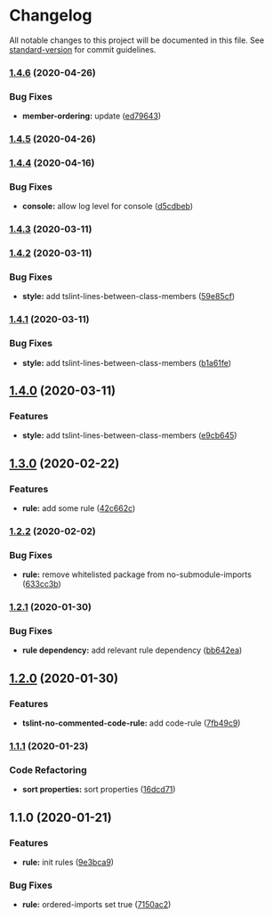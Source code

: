 # Changelog

All notable changes to this project will be documented in this file. See [standard-version](https://github.com/conventional-changelog/standard-version) for commit guidelines.

### [1.4.6](https://github.com/alanhg/tslint-recommend-rule/compare/v1.4.5...v1.4.6) (2020-04-26)


### Bug Fixes

* **member-ordering:** update ([ed79643](https://github.com/alanhg/tslint-recommend-rule/commit/ed796430eb082c81d572fc5677e5e04ced070725))

### [1.4.5](https://github.com/alanhg/tslint-recommend-rule/compare/v1.4.4...v1.4.5) (2020-04-26)

### [1.4.4](https://github.com/alanhg/tslint-recommend-rule/compare/v1.4.3...v1.4.4) (2020-04-16)


### Bug Fixes

* **console:** allow log level for console ([d5cdbeb](https://github.com/alanhg/tslint-recommend-rule/commit/d5cdbeb50d5f719239cc002c220eb51c7ae7611a))

### [1.4.3](https://github.com/alanhg/tslint-recommend-rule/compare/v1.4.2...v1.4.3) (2020-03-11)

### [1.4.2](https://github.com/alanhg/tslint-recommend-rule/compare/v1.4.1...v1.4.2) (2020-03-11)


### Bug Fixes

* **style:** add tslint-lines-between-class-members ([59e85cf](https://github.com/alanhg/tslint-recommend-rule/commit/59e85cf7980329db9609f1705708a6fed0bb665c))

### [1.4.1](https://github.com/alanhg/tslint-recommend-rule/compare/v1.4.0...v1.4.1) (2020-03-11)


### Bug Fixes

* **style:** add tslint-lines-between-class-members ([b1a61fe](https://github.com/alanhg/tslint-recommend-rule/commit/b1a61fef70b964d5195939c2f91497cd8c84bea5))

## [1.4.0](https://github.com/alanhg/tslint-recommend-rule/compare/v1.3.0...v1.4.0) (2020-03-11)


### Features

* **style:** add tslint-lines-between-class-members ([e9cb645](https://github.com/alanhg/tslint-recommend-rule/commit/e9cb6452b51548c9d8b00e4db7fadaa619e65b9a))

## [1.3.0](https://github.com/alanhg/tslint-recommend-rule/compare/v1.2.2...v1.3.0) (2020-02-22)


### Features

* **rule:** add some rule ([42c662c](https://github.com/alanhg/tslint-recommend-rule/commit/42c662caead4cfe76164ed27065643a70d88a799))

### [1.2.2](https://github.com/alanhg/tslint-recommend-rule/compare/v1.2.1...v1.2.2) (2020-02-02)


### Bug Fixes

* **rule:** remove whitelisted package from no-submodule-imports ([633cc3b](https://github.com/alanhg/tslint-recommend-rule/commit/633cc3b574f3293dd2903cc552acdd0b324b8534))

### [1.2.1](https://github.com/alanhg/tslint-recommend-rule/compare/v1.2.0...v1.2.1) (2020-01-30)


### Bug Fixes

* **rule dependency:** add relevant rule dependency ([bb642ea](https://github.com/alanhg/tslint-recommend-rule/commit/bb642ea2d250542ff13a8b47187e65b2a6cae9ec))

## [1.2.0](https://github.com/alanhg/tslint-recommend-rule/compare/v1.1.1...v1.2.0) (2020-01-30)


### Features

* **tslint-no-commented-code-rule:** add code-rule ([7fb49c9](https://github.com/alanhg/tslint-recommend-rule/commit/7fb49c9e5bf98e6e623b3a64075af488717a9ce4))

### [1.1.1](https://github.com/alanhg/tslint-recommend-rule/compare/v1.1.0...v1.1.1) (2020-01-23)


### Code Refactoring

* **sort properties:** sort properties ([16dcd71](https://github.com/alanhg/tslint-recommend-rule/commit/16dcd711bcdeee81effc3098d4f8d5e43cc43641))

## 1.1.0 (2020-01-21)


### Features

* **rule:** init rules ([9e3bca9](https://github.com/alanhg/tslint-recommend-rule/commit/9e3bca91a93f8240cb56e532501e7c6ca1292914))


### Bug Fixes

* **rule:** ordered-imports set true ([7150ac2](https://github.com/alanhg/tslint-recommend-rule/commit/7150ac25f27afcf69a4d686aa46d4326d2627903))
